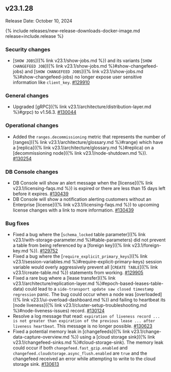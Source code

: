 ## v23.1.28

Release Date: October 10, 2024

{% include releases/new-release-downloads-docker-image.md release=include.release %}

<h3 id="v23-1-28-security-changes">Security changes</h3>

- [`SHOW JOBS`]({% link v23.1/show-jobs.md %}) and its variants [`SHOW CHANGEFEED JOB`]({% link v23.1/show-jobs.md %}#show-changefeed-jobs) and [`SHOW CHANGEFEED JOBS`]({% link v23.1/show-jobs.md %}#show-changefeed-jobs) no longer expose user sensitive information like `client_key`. [#129910][#129910]

<h3 id="v23-1-28-general-changes">General changes</h3>

- Upgraded [gRPC]({% link v23.1/architecture/distribution-layer.md %}#grpc) to v1.56.3. [#130044][#130044]

<h3 id="v23-1-28-operational-changes">Operational changes</h3>

- Added the `ranges.decommissioning` metric that represents the number of [ranges]({% link v23.1/architecture/glossary.md %}#range) which have a [replica]({% link v23.1/architecture/glossary.md %}#replica) on a [decommissioning node]({% link v23.1/node-shutdown.md %}). [#130254][#130254]

<h3 id="v23-1-28-db-console-changes">DB Console changes</h3>

- DB Console will show an alert message when the [license]({% link v23.1/licensing-faqs.md %}) is expired or there are less than 15 days left before it expires. [#130439][#130439]
- DB Console will show a notification alerting customers without an Enterprise [license]({% link v23.1/licensing-faqs.md %}) to upcoming license changes with a link to more information. [#130439][#130439]

<h3 id="v23-1-28-bug-fixes">Bug fixes</h3>

- Fixed a bug where the [`schema_locked` table parameter]({% link v23.1/with-storage-parameter.md %}#table-parameters) did not prevent a table from being referenced by a [foreign key]({% link v23.1/foreign-key.md %}). [#129752][#129752]
- Fixed a bug where the [`require_explicit_primary_keys`]({% link v23.1/session-variables.md %}#require-explicit-primary-keys) session variable would overly aggressively prevent all [`CREATE TABLE`]({% link v23.1/create-table.md %}) statements from working. [#129905][#129905]
- Fixed a rare bug where a [lease transfer]({% link v23.1/architecture/replication-layer.md %}#epoch-based-leases-table-data) could lead to a `side-transport update saw closed timestamp regression` panic. The bug could occur when a node was [overloaded]({% link v23.1/ui-overload-dashboard.md %}) and failing to heartbeat its [node liveness]({% link v23.1/cluster-setup-troubleshooting.md %}#node-liveness-issues) record. [#130124][#130124]
- Resolve a log message that read: `expiration of liveness record ... is not greater than expiration of the previous lease ... after liveness heartbeat`. This message is no longer possible. [#130623][#130623]
- Fixed a potential memory leak in [changefeeds]({% link v23.1/change-data-capture-overview.md %}) using a [cloud storage sink]({% link v23.1/changefeed-sinks.md %}#cloud-storage-sink). The memory leak could occur if both `changefeed.fast_gzip.enabled` and `changefeed.cloudstorage.async_flush.enabled` are `true` and the changefeed received an error while attempting to write to the cloud storage sink. [#130613][#130613]


[#128068]: https://github.com/cockroachdb/cockroach/pull/128068
[#129752]: https://github.com/cockroachdb/cockroach/pull/129752
[#129905]: https://github.com/cockroachdb/cockroach/pull/129905
[#129910]: https://github.com/cockroachdb/cockroach/pull/129910
[#130044]: https://github.com/cockroachdb/cockroach/pull/130044
[#130124]: https://github.com/cockroachdb/cockroach/pull/130124
[#130254]: https://github.com/cockroachdb/cockroach/pull/130254
[#130316]: https://github.com/cockroachdb/cockroach/pull/130316
[#130439]: https://github.com/cockroachdb/cockroach/pull/130439
[#130613]: https://github.com/cockroachdb/cockroach/pull/130613
[#130623]: https://github.com/cockroachdb/cockroach/pull/130623
[#130689]: https://github.com/cockroachdb/cockroach/pull/130689
[#130816]: https://github.com/cockroachdb/cockroach/pull/130816
[#130820]: https://github.com/cockroachdb/cockroach/pull/130820
[038cda982]: https://github.com/cockroachdb/cockroach/commit/038cda982
[7f4a0e989]: https://github.com/cockroachdb/cockroach/commit/7f4a0e989
[d5a2b0d4a]: https://github.com/cockroachdb/cockroach/commit/d5a2b0d4a
